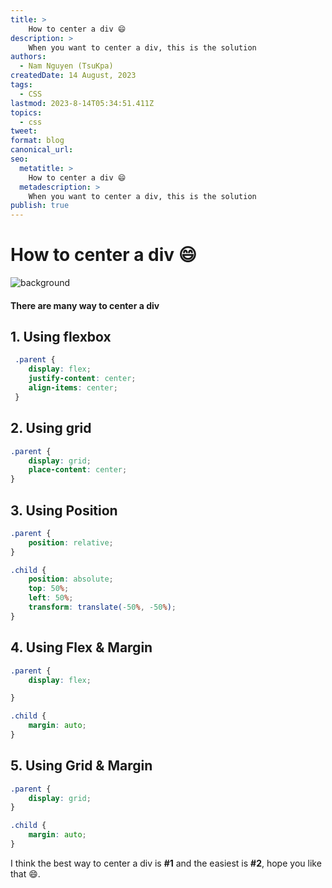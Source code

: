 ```yaml
---
title: >
    How to center a div 😄
description: >
    When you want to center a div, this is the solution
authors:
  - Nam Nguyen (TsuKpa)
createdDate: 14 August, 2023
tags:
  - CSS
lastmod: 2023-8-14T05:34:51.411Z
topics:
  - css
tweet:
format: blog
canonical_url:
seo:
  metatitle: >
    How to center a div 😄
  metadescription: >
    When you want to center a div, this is the solution
publish: true
---
```


# How to center a div 😄

![background](https://images.headlines.pw/topnews-2017/imgs/71/49/7149225247bfd8cb6d0b555bb9d160ab188cf605_640_397.jpg)

#### There are many way to center a div

## 1. Using flexbox

```css
 .parent {
    display: flex;
    justify-content: center;
    align-items: center;
 }
 ```

## 2. Using grid

```css
.parent {
    display: grid;
    place-content: center;
}
```

## 3. Using Position

```css
.parent {
    position: relative;
}

.child {
    position: absolute;
    top: 50%;
    left: 50%;
    transform: translate(-50%, -50%);
}
```

## 4. Using Flex & Margin

```css
.parent {
    display: flex;

}

.child {
    margin: auto;
}
```

## 5. Using Grid & Margin

```css
.parent {
    display: grid;
}

.child {
    margin: auto;
}
```

I think the best way to center a div is __#1__ and the easiest is __#2__, hope you like that 😄.
